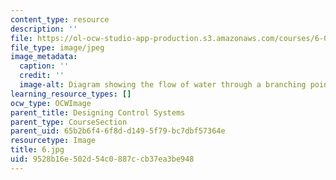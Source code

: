 ```yaml
---
content_type: resource
description: ''
file: https://ol-ocw-studio-app-production.s3.amazonaws.com/courses/6-01sc-introduction-to-electrical-engineering-and-computer-science-i-spring-2011/9528b16e502d54c0887ccb37ea3be948_6.jpg
file_type: image/jpeg
image_metadata:
  caption: ''
  credit: ''
  image-alt: Diagram showing the flow of water through a branching point.
learning_resource_types: []
ocw_type: OCWImage
parent_title: Designing Control Systems
parent_type: CourseSection
parent_uid: 65b2b6f4-6f8d-d149-5f79-bc7dbf57364e
resourcetype: Image
title: 6.jpg
uid: 9528b16e-502d-54c0-887c-cb37ea3be948
---
```

